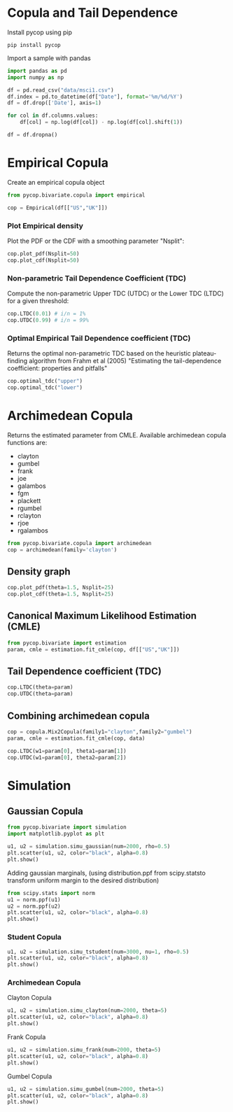 # Copula and Tail Dependence

Install pycop using pip
```
pip install pycop
```

Import a sample with pandas

```python
import pandas as pd
import numpy as np

df = pd.read_csv("data/msci1.csv")
df.index = pd.to_datetime(df["Date"], format='%m/%d/%Y')
df = df.drop(['Date'], axis=1)

for col in df.columns.values:
    df[col] = np.log(df[col]) - np.log(df[col].shift(1))

df = df.dropna()
```

# Empirical Copula
Create an empirical copula object 
```python
from pycop.bivariate.copula import empirical

cop = Empirical(df[["US","UK"]])
```

### Plot Empirical density
Plot the PDF or the CDF with a smoothing parameter "Nsplit":
```python
cop.plot_pdf(Nsplit=50)
cop.plot_cdf(Nsplit=50) 
```

### Non-parametric Tail Dependence Coefficient (TDC)
Compute the non-parametric Upper TDC (UTDC) or the Lower TDC (LTDC) for a given threshold:
```python
cop.LTDC(0.01) # i/n = 1%
cop.UTDC(0.99) # i/n = 99%
```

### Optimal Empirical Tail Dependence coefficient (TDC)
Returns the optimal non-parametric TDC based on the heuristic plateau-finding algorithm from Frahm et al (2005) "Estimating the tail-dependence coefficient: properties and pitfalls"

```python
cop.optimal_tdc("upper") 
cop.optimal_tdc("lower")
```

# Archimedean Copula 
Returns the estimated parameter from CMLE.
Available archimedean copula functions are:
* clayton
* gumbel
* frank
* joe
* galambos
* fgm
* plackett
* rgumbel
* rclayton
* rjoe
* rgalambos

```python
from pycop.bivariate.copula import archimedean
cop = archimedean(family='clayton')
```

## Density graph
```python
cop.plot_pdf(theta=1.5, Nsplit=25)
cop.plot_cdf(theta=1.5, Nsplit=25)
```

## Canonical Maximum Likelihood Estimation (CMLE)
```python
from pycop.bivariate import estimation
param, cmle = estimation.fit_cmle(cop, df[["US","UK"]])
```

## Tail Dependence coefficient (TDC)
```python
cop.LTDC(theta=param)
cop.UTDC(theta=param)
```

## Combining archimedean copula
```python
cop = copula.Mix2Copula(family1="clayton",family2="gumbel")
param, cmle = estimation.fit_cmle(cop, data)

cop.LTDC(w1=param[0], theta1=param[1])
cop.UTDC(w1=param[0], theta2=param[2])
```

# Simulation
## Gaussian Copula
```python
from pycop.bivariate import simulation
import matplotlib.pyplot as plt

u1, u2 = simulation.simu_gaussian(num=2000, rho=0.5)
plt.scatter(u1, u2, color="black", alpha=0.8)
plt.show()
```

Adding gaussian marginals, (using distribution.ppf from scipy.statsto transform uniform margin to the desired distribution) 
```python
from scipy.stats import norm
u1 = norm.ppf(u1)
u2 = norm.ppf(u2)
plt.scatter(u1, u2, color="black", alpha=0.8)
plt.show()
```

### Student Copula
```python
u1, u2 = simulation.simu_tstudent(num=3000, nu=1, rho=0.5)
plt.scatter(u1, u2, color="black", alpha=0.8)
plt.show()
```

### Archimedean Copula
Clayton Copula
```python
u1, u2 = simulation.simu_clayton(num=2000, theta=5)
plt.scatter(u1, u2, color="black", alpha=0.8)
plt.show()
```

Frank Copula
```python
u1, u2 = simulation.simu_frank(num=2000, theta=5)
plt.scatter(u1, u2, color="black", alpha=0.8)
plt.show()
```

Gumbel Copula
```python
u1, u2 = simulation.simu_gumbel(num=2000, theta=5)
plt.scatter(u1, u2, color="black", alpha=0.8)
plt.show()
```
